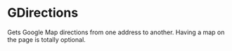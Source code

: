 GDirections
===========

Gets Google Map directions from one address to another. Having a map on the page is totally optional.